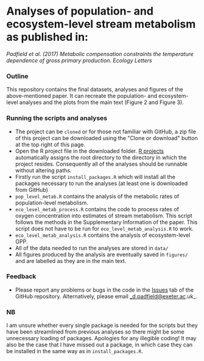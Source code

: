 # Analyses of population- and ecosystem-level stream metabolism as published in:

_Padfield et al. (2017) Metabolic compensation constraints the temperature dependence of gross primary production. Ecology Letters_

### Outline

This repository contains the final datasets, analyses and figures of the above-mentioned paper. It can recreate the population- and ecosystem-level analyses and the plots from the main text (Figure 2 and Figure 3).

### Running the scripts and analyses

- The project can be `cloned` or for those not familiar with GitHub, a zip file of this project can be downloaded using the "Clone or download" button at the top right of this page.
- Open the R project file in the downloaded folder. [R projects](https://support.rstudio.com/hc/en-us/articles/200526207-Using-Projects) automatically assigns the root directory to the directory in which the project resides. Consequently all of the analyses should be runnable without altering paths. 
- Firstly run the script `install_packages.R` which will install all the packages necessary to run the analyses (at least one is downloaded from GitHub)
- `pop_level_metab.R` contains the analysis of the metabolic rates of population-level metabolism.
- `eco_level_metab_process.R` contains the code to process rates of oxygen concentration into estimates of stream metabolism. This script follows the methods in the Supplementary Information of the paper. This script does not have to be run for `eco_level_metab_analysis.R` to work.
- `eco_level_metab_analysis.R` contains the analysis of ecosystem-level GPP.
- All of the data needed to run the analyses are stored in `data/`
- All figures produced by the analysis are eventually saved in `figures/` and are labelled as they are in the main text.

### Feedback

- Please report any problems or bugs in the code in the [Issues](https://github.com/padpadpadpad/Iceland_stream_ELE_analyses/issues) tab of the GitHub repository. Alternatively, please email _d.padfield@exeter.ac.uk_.

### NB

I am unsure whether every single package is needed for the scripts but they have been streamlined from previous analyses so there might be some unnecessary loading of packages. Apologies for any illegible coding! It may also be the case that I have missed out a package, in which case they can be installed in the same way as in `install_packages.R`.